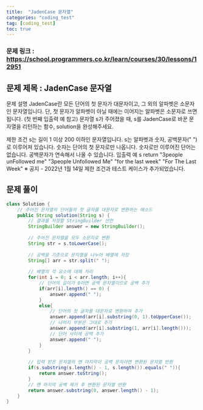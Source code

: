 ```yaml
---
title:  "JadenCase 문자열"
categories: "coding_test"
tag: [coding_test]
toc: true
---
```


### 문제 링크 : https://school.programmers.co.kr/learn/courses/30/lessons/12951

## 문제 제목 : JadenCase 문자열

문제 설명
JadenCase란 모든 단어의 첫 문자가 대문자이고, 그 외의 알파벳은 소문자인 문자열입니다. 단, 첫 문자가 알파벳이 아닐 때에는 이어지는 알파벳은 소문자로 쓰면 됩니다. (첫 번째 입출력 예 참고)
문자열 s가 주어졌을 때, s를 JadenCase로 바꾼 문자열을 리턴하는 함수, solution을 완성해주세요.

제한 조건
s는 길이 1 이상 200 이하인 문자열입니다.
s는 알파벳과 숫자, 공백문자(" ")로 이루어져 있습니다.
숫자는 단어의 첫 문자로만 나옵니다.
숫자로만 이루어진 단어는 없습니다.
공백문자가 연속해서 나올 수 있습니다.
입출력 예
s	return
"3people unFollowed me"	"3people Unfollowed Me"
"for the last week"	"For The Last Week"
※ 공지 - 2022년 1월 14일 제한 조건과 테스트 케이스가 추가되었습니다.

## 문제 풀이
```java
class Solution {
    // 주어진 문자열의 단어들의 첫 글자를 대문자로 변환하는 메소드
    public String solution(String s) {
        // 결과를 저장할 StringBuilder 선언
        StringBuilder answer = new StringBuilder();
        
        // 주어진 문자열을 모두 소문자로 변환
        String str = s.toLowerCase();
        
        // 공백을 기준으로 문자열을 나누어 배열에 저장
        String[] arr = str.split(" ");
        
        // 배열의 각 요소에 대해 처리
        for(int i = 0; i < arr.length; i++){
            // 단어의 길이가 0이면 공백 문자열이므로 공백 추가
            if(arr[i].length() == 0) {
                answer.append(" ");
            }
            else{
                // 단어의 첫 글자를 대문자로 변환하여 추가
                answer.append(arr[i].substring(0, 1).toUpperCase());
                // 나머지 부분은 그대로 추가
                answer.append(arr[i].substring(1, arr[i].length()));
                // 단어 사이에 공백 추가
                answer.append(" ");
            }
        }
        
        // 입력 받은 문자열의 맨 마지막이 공백 문자라면 변환된 문자열 반환
        if(s.substring(s.length() - 1, s.length()).equals(" ")){
            return answer.toString();
        }
        // 맨 마지막 공백 제거 후 변환된 문자열 반환
        return answer.substring(0, answer.length() - 1);
    }
}
```